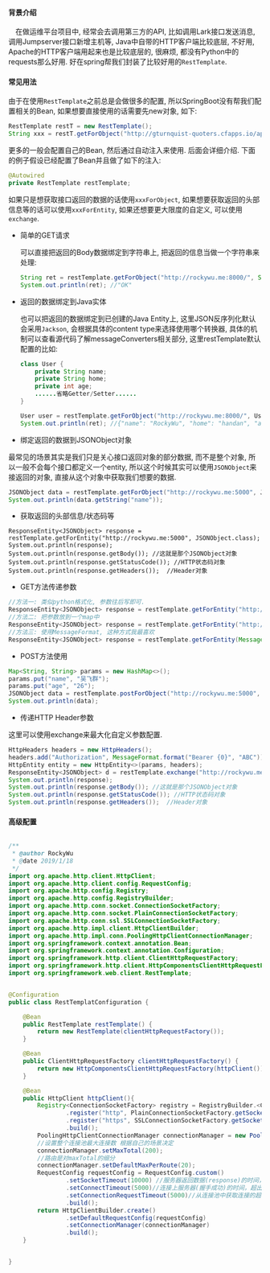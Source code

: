 #### 背景介绍

&emsp;在做运维平台项目中, 经常会去调用第三方的API, 比如调用Lark接口发送消息, 调用Jumpserver接口新增主机等, Java中自带的HTTP客户端比较底层, 不好用, Apache的HTTP客户端用起来也是比较底层的, 很麻烦, 都没有Python中的requests那么好用. 好在spring帮我们封装了比较好用的`RestTemplate`.

#### 常见用法

由于在使用`RestTemplate`之前总是会做很多的配置, 所以SpringBoot没有帮我们配置相关的Bean, 如果想要直接使用的话需要先new对象, 如下:

```java
RestTemplate restT = new RestTemplate();
String xxx = restT.getForObject("http://gturnquist-quoters.cfapps.io/api/random", String.class);
```

更多的一般会配置自己的Bean, 然后通过自动注入来使用. 后面会详细介绍. 下面的例子假设已经配置了Bean并且做了如下的注入:

```java
@Autowired
private RestTemplate restTemplate;
```

如果只是想获取接口返回的数据的话使用`xxxForObject`, 如果想要获取返回的头部信息等的话可以使用`xxxForEntity`, 如果还想要更大限度的自定义, 可以使用`exchange`.


* 简单的GET请求

  可以直接把返回的Body数据绑定到字符串上, 把返回的信息当做一个字符串来处理:

  ```java
  String ret = restTemplate.getForObject("http://rockywu.me:8000/", String.class);
  System.out.println(ret); //"OK"
  ```

* 返回的数据绑定到Java实体

	也可以把返回的数据绑定到已创建的Java Entity上, 这里JSON反序列化默认会采用`Jackson`, 会根据具体的content type来选择使用哪个转换器, 具体的机制可以查看源代码了解messageConverters相关部分, 这里restTemplate默认配置的比如:
	
	```java
	class User {
		private String name;
		private String home;
		private int age;
		......省略Getter/Setter......
	}
	
	User user = restTemplate.getForObject("http://rockywu.me:8000/", User.class);
	System.out.println(ret); //{"name": "RockyWu", "home": "handan", "age": 18}
	```
* 绑定返回的数据到JSONObject对象
	
最常见的场景其实是我们只是关心接口返回对象的部分数据, 而不是整个对象, 所以一般不会每个接口都定义一个entity, 所以这个时候其实可以使用`JSONObject`来接返回的对象, 直接从这个对象中获取我们想要的数据.

```java
JSONObject data = restTemplate.getForObject("http://rockywu.me:5000", JSONObject.class);
System.out.println(data.getString("name"));
```

* 获取返回的头部信息/状态码等

```
ResponseEntity<JSONObject> response = restTemplate.getForEntity("http://rockywu.me:5000", JSONObject.class);
System.out.println(response);
System.out.println(response.getBody()); //这就是那个JSONObject对象
System.out.println(response.getStatusCode()); //HTTP状态码对象
System.out.println(response.getHeaders());  //Header对象
```

* GET方法传递参数

```java
//方法一: 类似python格式化, 参数往后写即可.
ResponseEntity<JSONObject> response = restTemplate.getForEntity("http://rockywu.me:5000?name={1}&home={2}", JSONObject.class, "RockyWu", "邯郸");
//方法二: 把参数放到一个map中
ResponseEntity<JSONObject> response = restTemplate.getForEntity("http://rockywu.me:5000?name={name}&home={home}", JSONObject.class, map);
//方法三: 使用MessageFormat, 这种方式我最喜欢
ResponseEntity<JSONObject> response = restTemplate.getForEntity(MessageFormat.format("http://rockywu.me:5000?name={1}&home={2}", "RockyWu", "邯郸"), JSONObject.class);
```

* POST方法使用

```java
Map<String, String> params = new HashMap<>();
params.put("name", "吴飞群");
params.put("age", "26");
JSONObject data = restTemplate.postForObject("http://rockywu.me:5000", params, JSONObject.class);
System.out.println(data);
```

* 传递HTTP Header参数

这里可以使用exchange来最大化自定义参数配置.

```java
HttpHeaders headers = new HttpHeaders();
headers.add("Authorization", MessageFormat.format("Bearer {0}", "ABC"));
HttpEntity entity = new HttpEntity<>(params, headers);
ResponseEntity<JSONObject> d = restTemplate.exchange("http://rockywu.me:5000", HttpMethod.POST, entity, JSONObject.class);
System.out.println(response);
System.out.println(response.getBody()); //这就是那个JSONObject对象
System.out.println(response.getStatusCode()); //HTTP状态码对象
System.out.println(response.getHeaders());  //Header对象
```

#### 高级配置

```java

/**
 * @author RockyWu
 * @date 2019/1/18
 */
import org.apache.http.client.HttpClient;
import org.apache.http.client.config.RequestConfig;
import org.apache.http.config.Registry;
import org.apache.http.config.RegistryBuilder;
import org.apache.http.conn.socket.ConnectionSocketFactory;
import org.apache.http.conn.socket.PlainConnectionSocketFactory;
import org.apache.http.conn.ssl.SSLConnectionSocketFactory;
import org.apache.http.impl.client.HttpClientBuilder;
import org.apache.http.impl.conn.PoolingHttpClientConnectionManager;
import org.springframework.context.annotation.Bean;
import org.springframework.context.annotation.Configuration;
import org.springframework.http.client.ClientHttpRequestFactory;
import org.springframework.http.client.HttpComponentsClientHttpRequestFactory;
import org.springframework.web.client.RestTemplate;


@Configuration
public class RestTemplatConfiguration {

    @Bean
    public RestTemplate restTemplate() {
        return new RestTemplate(clientHttpRequestFactory());
    }

    @Bean
    public ClientHttpRequestFactory clientHttpRequestFactory() {
        return new HttpComponentsClientHttpRequestFactory(httpClient());
    }

    @Bean
    public HttpClient httpClient(){
        Registry<ConnectionSocketFactory> registry = RegistryBuilder.<ConnectionSocketFactory>create()
                .register("http", PlainConnectionSocketFactory.getSocketFactory())
                .register("https", SSLConnectionSocketFactory.getSocketFactory())
                .build();
        PoolingHttpClientConnectionManager connectionManager = new PoolingHttpClientConnectionManager(registry);
        //设置整个连接池最大连接数 根据自己的场景决定
        connectionManager.setMaxTotal(200);
        //路由是对maxTotal的细分
        connectionManager.setDefaultMaxPerRoute(20);
        RequestConfig requestConfig = RequestConfig.custom()
                .setSocketTimeout(10000) //服务器返回数据(response)的时间，超过该时间抛出read timeout
                .setConnectTimeout(5000)//连接上服务器(握手成功)的时间，超出该时间抛出connect timeout
                .setConnectionRequestTimeout(5000)//从连接池中获取连接的超时时间，超过该时间未拿到可用连接，会抛出org.apache.http.conn.ConnectionPoolTimeoutException: Timeout waiting for connection from pool
                .build();
        return HttpClientBuilder.create()
                .setDefaultRequestConfig(requestConfig)
                .setConnectionManager(connectionManager)
                .build();
    }


}

```

